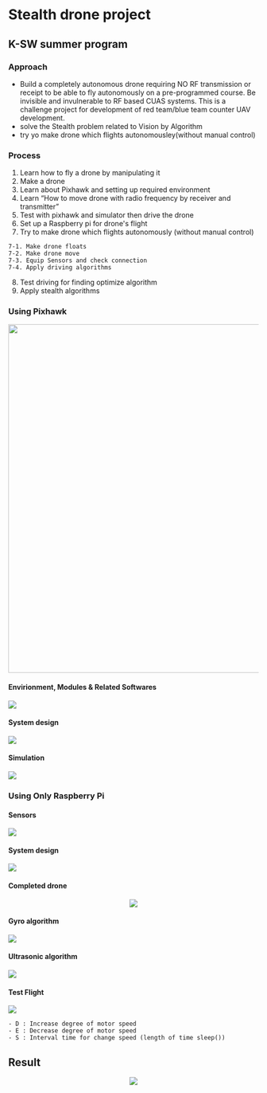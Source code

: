 # Stealth drone project
## K-SW summer program

### Approach
- Build a completely autonomous drone requiring NO RF transmission or receipt to be able to
  fly autonomously on a pre-programmed course. Be invisible and invulnerable to RF based
  CUAS systems. This is a challenge project for development of red team/blue team counter
  UAV development.
- solve the Stealth problem related to Vision by Algorithm
- try yo make drone which flights autonomousley(without manual control)


### Process
  1. Learn how to fly a drone by manipulating it
  2. Make a drone
  3. Learn about Pixhawk and setting up required environment
  4. Learn “How to move drone with radio frequency by receiver and transmitter”
  5. Test with pixhawk and simulator then drive the drone
  6. Set up a Raspberry pi for drone&#39;s flight
  7. Try to make drone which flights autonomously (without manual control)
  
    7-1. Make drone floats
    7-2. Make drone move
    7-3. Equip Sensors and check connection
    7-4. Apply driving algorithms
  8. Test driving for finding optimize algorithm
  9. Apply stealth algorithms
### Using Pixhawk
<p>
  <img src="image/pixhawk.png", width="700">
</p>

#### Envirionment, Modules & Related Softwares
<p>
  <img src="image/software.png">
</p>

#### System design
<p>
  <img src="image/system_design.png">
</p>

#### Simulation 
<p>
  <img src="image/simulation.png">
</p>

### Using Only Raspberry Pi

#### Sensors
<p>
  <img src="image/sensors.png">
</p>

#### System design
<p>
  <img src="image/sensor_system_design.png">
</p>

#### Completed drone
<p align="center">
  <img src="image/drone.png">
</p>

#### Gyro algorithm
<p>
  <img src="image/sensor_algorithm.png">
</p>

#### Ultrasonic algorithm
<p>
  <img src="image/sensor_algorithm_ultrasonic.png">
</p>

#### Test Flight 
<p>
  <img src="image/simulation_first.png">
</p>

```
- D : Increase degree of motor speed
- E : Decrease degree of motor speed
- S : Interval time for change speed (length of time sleep())
```

## Result
<p align="center">
  <img src="image/simulation3.gif">
</p>
